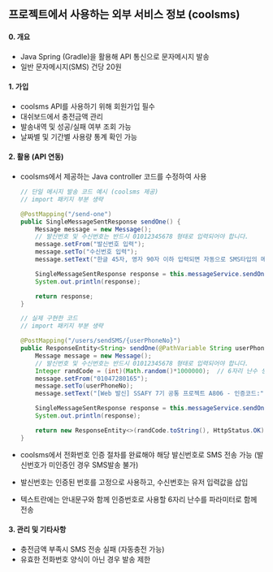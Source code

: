 ## 프로젝트에서 사용하는 외부 서비스 정보 (coolsms)



#### 0. 개요

- Java Spring (Gradle)을 활용해 API 통신으로 문자메시지 발송
- 일반 문자메시지(SMS) 건당 20원



#### 1. 가입

- coolsms API를 사용하기 위해 회원가입 필수
- 대쉬보드에서 충전금액 관리
- 발송내역 및 성공/실패 여부 조회 가능
- 날짜별 및 기간별 사용량 통계 확인 가능



#### 2. 활용 (API 연동)

- coolsms에서 제공하는 Java controller 코드를 수정하여 사용

  ```java
  // 단일 메시지 발송 코드 예시 (coolsms 제공)
  // import 패키지 부분 생략
  
  @PostMapping("/send-one")
  public SingleMessageSentResponse sendOne() {
      Message message = new Message();
      // 발신번호 및 수신번호는 반드시 01012345678 형태로 입력되어야 합니다.
      message.setFrom("발신번호 입력");
      message.setTo("수신번호 입력");
      message.setText("한글 45자, 영자 90자 이하 입력되면 자동으로 SMS타입의 메시지가 추가됩니다.");
  
      SingleMessageSentResponse response = this.messageService.sendOne(new SingleMessageSendingRequest(message));
      System.out.println(response);
  
      return response;
  }
  ```

  ```java
  // 실제 구현한 코드
  // import 패키지 부분 생략
  
  @PostMapping("/users/sendSMS/{userPhoneNo}")
  public ResponseEntity<String> sendOne(@PathVariable String userPhoneNo) {
      Message message = new Message();
      // 발신번호 및 수신번호는 반드시 01012345678 형태로 입력되어야 합니다.
      Integer randCode = (int)(Math.random()*1000000);  // 6자리 난수 생성
      message.setFrom("01047280165");
      message.setTo(userPhoneNo);
      message.setText("[Web 발신] SSAFY 7기 공통 프로젝트 A806 - 인증코드:" + randCode);
  
      SingleMessageSentResponse response = this.messageService.sendOne(new SingleMessageSendingRequest(message));
      System.out.println(response);
  
      return new ResponseEntity<>(randCode.toString(), HttpStatus.OK);
  }
  ```

- coolsms에서 전화번호 인증 절차를 완료해야 해당 발신번호로 SMS 전송 가능
  (발신번호가 미인증인 경우 SMS발송 불가)

- 발신번호는 인증된 번호를 고정으로 사용하고, 수신번호는 유저 입력값을 삽입

- 텍스트란에는 안내문구와 함께 인증번호로 사용할 6자리 난수를 파라미터로 함께 전송



#### 3. 관리 및 기타사항

- 충전금액 부족시 SMS 전송 실패 (자동충전 가능)
- 유효한 전화번호 양식이 아닌 경우 발송 제한